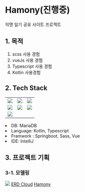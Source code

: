 # Hamony(진행중)
익명 일기 공유 사이트 프로젝트

## 1. 목적
1. scss 사용 경험
2. vueJs 사용 경험
3. Typescript 사용 경험
4. Kotlin 사용경험

## 2. Tech Stack
<tabs>
    <tab title="Image">
        <table>
           <tr>
              <td><img src="mariadb.jpg" /></td>
              <td><img src="kotlin.jpg" /></td>
              <td><img src="springboot.jpg" /></td>
           </tr>
           <tr>
              <td><img src="sass.jpg" /></td>
              <td><img src="vue.jpg" /></td>
              <td><img src="typescript.jpg" /></td>
           </tr>
           <tr>
              <td><img src="intelij.jpg" /></td>
           </tr>
        </table>
    </tab>
    <tab title="text">
        <list>
            <li>DB: MariaDB</li>
            <li>Language: Kotlin, Typescript</li>
            <li>Framwork : Springboot, Sass, Vue</li>
            <li>IDE: IntelliJ</li>
        </list>
    </tab>
</tabs>

## 3. 프로젝트 기획

### 3-1. 모델링
<img src="hamonyERD.jpg" />

<seealso>
    <category ref="erdcloud">
        <a href="https://www.erdcloud.com/d/FBcpwDQxviNr93FA4">ERD Cloud</a>
    </category>
    <category ref="git">
        <a href="https://github.com/yoosc89/hamony">Hamony</a>
    </category>
</seealso>